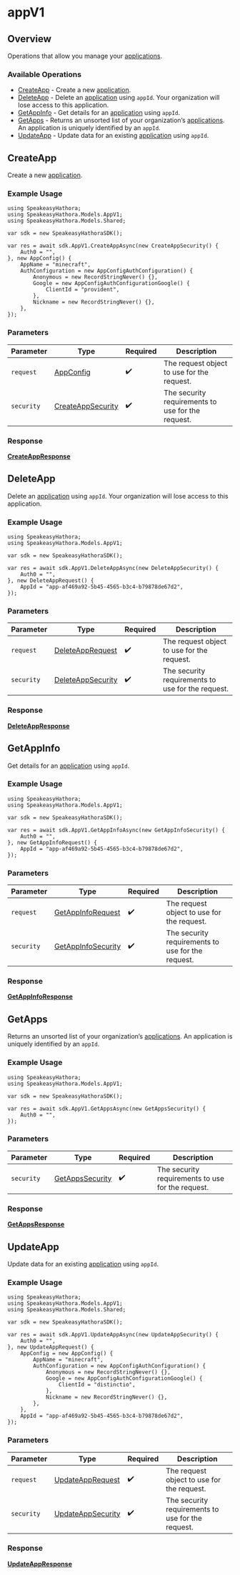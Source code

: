 # appV1

## Overview

Operations that allow you manage your [applications](https://hathora.dev/docs/concepts/hathora-entities#application).

### Available Operations

* [CreateApp](#createapp) - Create a new [application](https://hathora.dev/docs/concepts/hathora-entities#application).
* [DeleteApp](#deleteapp) - Delete an [application](https://hathora.dev/docs/concepts/hathora-entities#application) using `appId`. Your organization will lose access to this application.
* [GetAppInfo](#getappinfo) - Get details for an [application](https://hathora.dev/docs/concepts/hathora-entities#application) using `appId`.
* [GetApps](#getapps) - Returns an unsorted list of your organization’s [applications](https://hathora.dev/docs/concepts/hathora-entities#application). An application is uniquely identified by an `appId`.
* [UpdateApp](#updateapp) - Update data for an existing [application](https://hathora.dev/docs/concepts/hathora-entities#application) using `appId`.

## CreateApp

Create a new [application](https://hathora.dev/docs/concepts/hathora-entities#application).

### Example Usage

```unity
using SpeakeasyHathora;
using SpeakeasyHathora.Models.AppV1;
using SpeakeasyHathora.Models.Shared;

var sdk = new SpeakeasyHathoraSDK();

var res = await sdk.AppV1.CreateAppAsync(new CreateAppSecurity() {
    Auth0 = "",
}, new AppConfig() {
    AppName = "minecraft",
    AuthConfiguration = new AppConfigAuthConfiguration() {
        Anonymous = new RecordStringNever() {},
        Google = new AppConfigAuthConfigurationGoogle() {
            ClientId = "provident",
        },
        Nickname = new RecordStringNever() {},
    },
});
```

### Parameters

| Parameter                                                    | Type                                                         | Required                                                     | Description                                                  |
| ------------------------------------------------------------ | ------------------------------------------------------------ | ------------------------------------------------------------ | ------------------------------------------------------------ |
| `request`                                                    | [AppConfig](../../Models/Shared/AppConfig.md)                | :heavy_check_mark:                                           | The request object to use for the request.                   |
| `security`                                                   | [CreateAppSecurity](../../Models/AppV1/CreateAppSecurity.md) | :heavy_check_mark:                                           | The security requirements to use for the request.            |


### Response

**[CreateAppResponse](../../Models/AppV1/CreateAppResponse.md)**


## DeleteApp

Delete an [application](https://hathora.dev/docs/concepts/hathora-entities#application) using `appId`. Your organization will lose access to this application.

### Example Usage

```unity
using SpeakeasyHathora;
using SpeakeasyHathora.Models.AppV1;

var sdk = new SpeakeasyHathoraSDK();

var res = await sdk.AppV1.DeleteAppAsync(new DeleteAppSecurity() {
    Auth0 = "",
}, new DeleteAppRequest() {
    AppId = "app-af469a92-5b45-4565-b3c4-b79878de67d2",
});
```

### Parameters

| Parameter                                                    | Type                                                         | Required                                                     | Description                                                  |
| ------------------------------------------------------------ | ------------------------------------------------------------ | ------------------------------------------------------------ | ------------------------------------------------------------ |
| `request`                                                    | [DeleteAppRequest](../../Models/AppV1/DeleteAppRequest.md)   | :heavy_check_mark:                                           | The request object to use for the request.                   |
| `security`                                                   | [DeleteAppSecurity](../../Models/AppV1/DeleteAppSecurity.md) | :heavy_check_mark:                                           | The security requirements to use for the request.            |


### Response

**[DeleteAppResponse](../../Models/AppV1/DeleteAppResponse.md)**


## GetAppInfo

Get details for an [application](https://hathora.dev/docs/concepts/hathora-entities#application) using `appId`.

### Example Usage

```unity
using SpeakeasyHathora;
using SpeakeasyHathora.Models.AppV1;

var sdk = new SpeakeasyHathoraSDK();

var res = await sdk.AppV1.GetAppInfoAsync(new GetAppInfoSecurity() {
    Auth0 = "",
}, new GetAppInfoRequest() {
    AppId = "app-af469a92-5b45-4565-b3c4-b79878de67d2",
});
```

### Parameters

| Parameter                                                      | Type                                                           | Required                                                       | Description                                                    |
| -------------------------------------------------------------- | -------------------------------------------------------------- | -------------------------------------------------------------- | -------------------------------------------------------------- |
| `request`                                                      | [GetAppInfoRequest](../../Models/AppV1/GetAppInfoRequest.md)   | :heavy_check_mark:                                             | The request object to use for the request.                     |
| `security`                                                     | [GetAppInfoSecurity](../../Models/AppV1/GetAppInfoSecurity.md) | :heavy_check_mark:                                             | The security requirements to use for the request.              |


### Response

**[GetAppInfoResponse](../../Models/AppV1/GetAppInfoResponse.md)**


## GetApps

Returns an unsorted list of your organization’s [applications](https://hathora.dev/docs/concepts/hathora-entities#application). An application is uniquely identified by an `appId`.

### Example Usage

```unity
using SpeakeasyHathora;
using SpeakeasyHathora.Models.AppV1;

var sdk = new SpeakeasyHathoraSDK();

var res = await sdk.AppV1.GetAppsAsync(new GetAppsSecurity() {
    Auth0 = "",
});
```

### Parameters

| Parameter                                                | Type                                                     | Required                                                 | Description                                              |
| -------------------------------------------------------- | -------------------------------------------------------- | -------------------------------------------------------- | -------------------------------------------------------- |
| `security`                                               | [GetAppsSecurity](../../Models/AppV1/GetAppsSecurity.md) | :heavy_check_mark:                                       | The security requirements to use for the request.        |


### Response

**[GetAppsResponse](../../Models/AppV1/GetAppsResponse.md)**


## UpdateApp

Update data for an existing [application](https://hathora.dev/docs/concepts/hathora-entities#application) using `appId`.

### Example Usage

```unity
using SpeakeasyHathora;
using SpeakeasyHathora.Models.AppV1;
using SpeakeasyHathora.Models.Shared;

var sdk = new SpeakeasyHathoraSDK();

var res = await sdk.AppV1.UpdateAppAsync(new UpdateAppSecurity() {
    Auth0 = "",
}, new UpdateAppRequest() {
    AppConfig = new AppConfig() {
        AppName = "minecraft",
        AuthConfiguration = new AppConfigAuthConfiguration() {
            Anonymous = new RecordStringNever() {},
            Google = new AppConfigAuthConfigurationGoogle() {
                ClientId = "distinctio",
            },
            Nickname = new RecordStringNever() {},
        },
    },
    AppId = "app-af469a92-5b45-4565-b3c4-b79878de67d2",
});
```

### Parameters

| Parameter                                                    | Type                                                         | Required                                                     | Description                                                  |
| ------------------------------------------------------------ | ------------------------------------------------------------ | ------------------------------------------------------------ | ------------------------------------------------------------ |
| `request`                                                    | [UpdateAppRequest](../../Models/Shared/UpdateAppRequest.md)  | :heavy_check_mark:                                           | The request object to use for the request.                   |
| `security`                                                   | [UpdateAppSecurity](../../Models/AppV1/UpdateAppSecurity.md) | :heavy_check_mark:                                           | The security requirements to use for the request.            |


### Response

**[UpdateAppResponse](../../Models/AppV1/UpdateAppResponse.md)**

